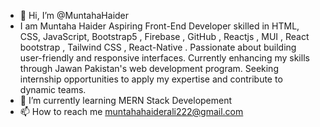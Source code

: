 - 👋 Hi, I’m @MuntahaHaider
- I am Muntaha Haider Aspiring Front-End Developer skilled in HTML, CSS, JavaScript, Bootstrap5 , Firebase , GitHub , Reactjs , MUI , React bootstrap , Tailwind CSS , React-Native . Passionate about building user-friendly and responsive interfaces. Currently enhancing my skills through Jawan Pakistan's web development program. Seeking internship opportunities to apply my expertise and contribute to dynamic teams.
- 🌱 I’m currently learning MERN Stack Developement
- 📫 How to reach me muntahahaiderali222@gmail.com


<!---
MuntahaHaider/MuntahaHaider is a ✨ special ✨ repository because its `README.md` (this file) appears on your GitHub profile.
You can click the Preview link to take a look at your changes.
--->
